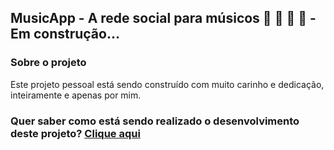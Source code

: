 ## MusicApp - A rede social para músicos :guitar: :musical_keyboard: :drum: :microphone: - Em construção... 

### Sobre o projeto
Este projeto pessoal está sendo construído com muito carinho e dedicação, inteiramente e apenas por mim. 

### Quer saber como está sendo realizado o desenvolvimento deste projeto? [Clique aqui](https://github.com/vsribeiro19/MusicApp/wiki)


